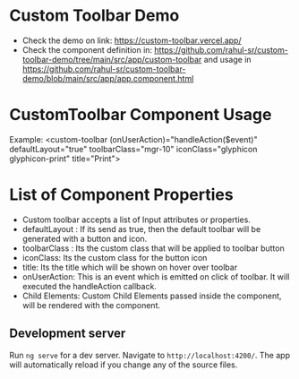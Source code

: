 # Custom Toolbar Demo

- Check the demo on link: https://custom-toolbar.vercel.app/ 
- Check the component definition in: https://github.com/rahul-sr/custom-toolbar-demo/tree/main/src/app/custom-toolbar
  and usage in https://github.com/rahul-sr/custom-toolbar-demo/blob/main/src/app/app.component.html 

# CustomToolbar Component Usage
Example:
<custom-toolbar (onUserAction)="handleAction($event)" defaultLayout="true" toolbarClass="mgr-10" iconClass="glyphicon glyphicon-print" title="Print">
  <!-- Child Elements -->
</custom-toolbar>

# List of Component Properties
- Custom toolbar accepts a list of Input attributes or properties.
- defaultLayout : If its send as true, then the default toolbar will be generated with a button and icon.
- toolbarClass : Its the custom class that will be applied to toolbar button
- iconClass: Its the custom class for the button icon
- title: Its the title which will be shown on hover over toolbar
- onUserAction: This is an event which is emitted on click of toolbar. It will executed the handleAction callback.
- Child Elements: Custom Child Elements passed inside the component, will be rendered with the component.

## Development server

Run `ng serve` for a dev server. Navigate to `http://localhost:4200/`. The app will automatically reload if you change any of the source files.

